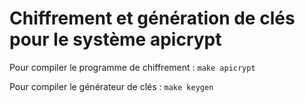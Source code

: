 # Chiffrement et génération de clés pour le système apicrypt
Pour compiler le programme de chiffrement : ```make apicrypt```

Pour compiler le générateur de clés : ```make keygen```

